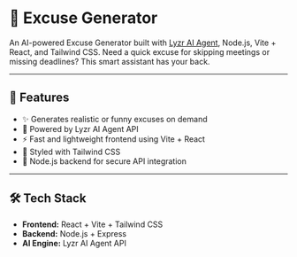 # 🤖 Excuse Generator

An AI-powered Excuse Generator built with [Lyzr AI Agent](https://lyzr.ai), Node.js, Vite + React, and Tailwind CSS. 
Need a quick excuse for skipping meetings or missing deadlines? This smart assistant has your back.

---

## 🚀 Features

- ✨ Generates realistic or funny excuses on demand
- 🧠 Powered by Lyzr AI Agent API
- ⚡ Fast and lightweight frontend using Vite + React
- 🎨 Styled with Tailwind CSS
- 🔗 Node.js backend for secure API integration

---

## 🛠️ Tech Stack

- **Frontend:** React + Vite + Tailwind CSS
- **Backend:** Node.js + Express
- **AI Engine:** Lyzr AI Agent API

